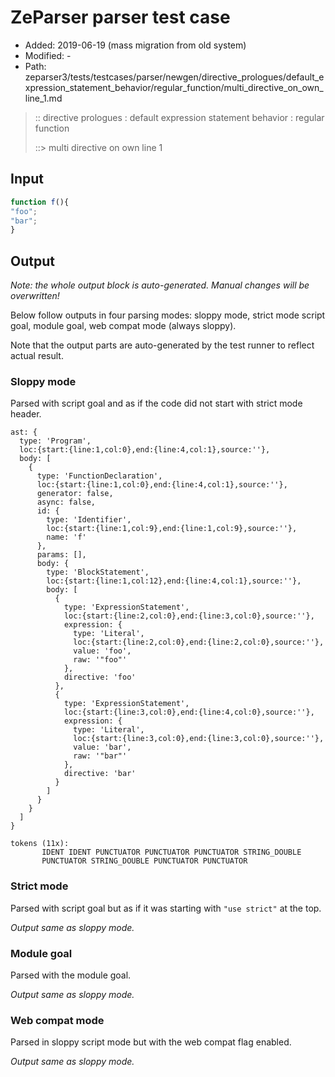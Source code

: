 # ZeParser parser test case

- Added: 2019-06-19 (mass migration from old system)
- Modified: -
- Path: zeparser3/tests/testcases/parser/newgen/directive_prologues/default_expression_statement_behavior/regular_function/multi_directive_on_own_line_1.md

> :: directive prologues : default expression statement behavior : regular function
>
> ::> multi directive on own line 1

## Input

`````js
function f(){
"foo";
"bar";
}
`````

## Output

_Note: the whole output block is auto-generated. Manual changes will be overwritten!_

Below follow outputs in four parsing modes: sloppy mode, strict mode script goal, module goal, web compat mode (always sloppy).

Note that the output parts are auto-generated by the test runner to reflect actual result.

### Sloppy mode

Parsed with script goal and as if the code did not start with strict mode header.

`````
ast: {
  type: 'Program',
  loc:{start:{line:1,col:0},end:{line:4,col:1},source:''},
  body: [
    {
      type: 'FunctionDeclaration',
      loc:{start:{line:1,col:0},end:{line:4,col:1},source:''},
      generator: false,
      async: false,
      id: {
        type: 'Identifier',
        loc:{start:{line:1,col:9},end:{line:1,col:9},source:''},
        name: 'f'
      },
      params: [],
      body: {
        type: 'BlockStatement',
        loc:{start:{line:1,col:12},end:{line:4,col:1},source:''},
        body: [
          {
            type: 'ExpressionStatement',
            loc:{start:{line:2,col:0},end:{line:3,col:0},source:''},
            expression: {
              type: 'Literal',
              loc:{start:{line:2,col:0},end:{line:2,col:0},source:''},
              value: 'foo',
              raw: '"foo"'
            },
            directive: 'foo'
          },
          {
            type: 'ExpressionStatement',
            loc:{start:{line:3,col:0},end:{line:4,col:0},source:''},
            expression: {
              type: 'Literal',
              loc:{start:{line:3,col:0},end:{line:3,col:0},source:''},
              value: 'bar',
              raw: '"bar"'
            },
            directive: 'bar'
          }
        ]
      }
    }
  ]
}

tokens (11x):
       IDENT IDENT PUNCTUATOR PUNCTUATOR PUNCTUATOR STRING_DOUBLE
       PUNCTUATOR STRING_DOUBLE PUNCTUATOR PUNCTUATOR
`````

### Strict mode

Parsed with script goal but as if it was starting with `"use strict"` at the top.

_Output same as sloppy mode._

### Module goal

Parsed with the module goal.

_Output same as sloppy mode._

### Web compat mode

Parsed in sloppy script mode but with the web compat flag enabled.

_Output same as sloppy mode._
